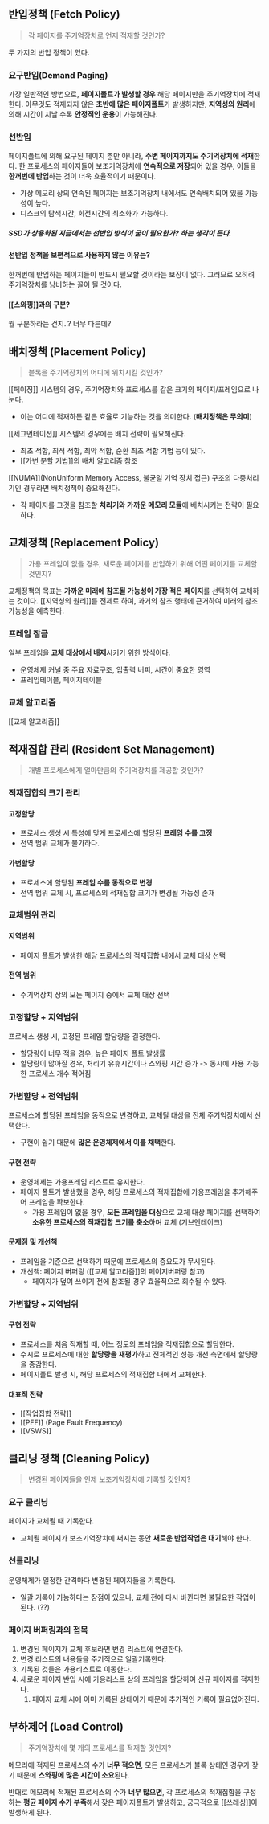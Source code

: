 ## 반입정책 (Fetch Policy)

> 각 페이지를 주기억장치로 언제 적재할 것인가?

두 가지의 반입 정책이 있다.

### 요구반입(Demand Paging)

가장 일반적인 방법으로, **페이지폴트가 발생할 경우** 해당 페이지만을 주기억장치에 적재한다.
아무것도 적재되지 않은 **초반에 많은 페이지폴트**가 발생하지만, **지역성의 원리**에 의해 시간이 지날 수록 **안정적인 운용**이 가능해진다.

### 선반입

페이지폴트에 의해 요구된 페이지 뿐만 아니라, **주변 페이지까지도 주기억장치에 적재**한다.
한 프로세스의 페이지들이 보조기억장치에 **연속적으로 저장**되어 있을 경우, 이들을 **한꺼번에 반입**하는 것이 더욱 효율적이기 때문이다.
- 가상 메모리 상의 연속된 페이지는 보조기억장치 내에서도 연속배치되어 있을 가능성이 높다.
- 디스크의 탐색시간, 회전시간의 최소화가 가능하다.
##### SSD가 상용화된 지금에서는 선반입 방식이 굳이 필요한가? 하는 생각이 든다.

#### 선반입 정책을 보편적으로 사용하지 않는 이유는?

한꺼번에 반입하는 페이지들이 반드시 필요할 것이라는 보장이 없다.
그러므로 오히려 주기억장치를 낭비하는 꼴이 될 것이다.

#### [[스와핑]]과의 구분?

뭘 구분하라는 건지..? 너무 다른데?


## 배치정책 (Placement Policy)

> 블록을 주기억장치의 어디에 위치시킬 것인가?

[[페이징]] 시스템의 경우, 주기억장치와 프로세스를 같은 크기의 페이지/프레임으로 나눈다.
- 이는 어디에 적재하든 같은 효율로 기능하는 것을 의미한다. (**배치정책은 무의미**)

[[세그먼테이션]] 시스템의 경우에는 배치 전략이 필요해진다.
- 최초 적합, 최적 적합, 최악 적합, 순환 최초 적합 기법 등이 있다.
- [[가변 분할 기법]]의 배치 알고리즘 참조

[[NUMA]](NonUniform Memory Access, 불균일 기억 장치 접근) 구조의 다중처리기인 경우라면 배치정책이 중요해진다.
- 각 페이지를 그것을 참조할 **처리기와 가까운 메모리 모듈**에 배치시키는 전략이 필요하다.


## 교체정책 (Replacement Policy)

> 가용 프레임이 없을 경우, 새로운 페이지를 반입하기 위해 어떤 페이지를 교체할 것인지?

교체정책의 목표는 **가까운 미래에 참조될 가능성이 가장 적은 페이지**를 선택하여 교체하는 것이다.
[[지역성의 원리]]를 전제로 하여, 과거의 참조 행태에 근거하여 미래의 참조 가능성을 예측한다.

### 프레임 잠금

일부 프레임을 **교체 대상에서 배제**시키기 위한 방식이다.
- 운영체제 커널 중 주요 자료구조, 입출력 버퍼, 시간이 중요한 영역
- 프레임테이블, 페이지테이블

### 교체 알고리즘

[[교체 알고리즘]]


## 적재집합 관리 (Resident Set Management)

> 개별 프로세스에게 얼마만큼의 주기억장치를 제공할 것인가?

### 적재집합의 크기 관리

#### 고정할당
- 프로세스 생성 시 특성에 맞게 프로세스에 할당된 **프레임 수를 고정**
- 전역 범위 교체가 불가하다.

#### 가변할당
- 프로세스에 할당된 **프레임 수를 동적으로 변경**
- 전역 범위 교체 시, 프로세스의 적재집합 크기가 변경될 가능성 존재

### 교체범위 관리

#### 지역범위
- 페이지 폴트가 발생한 해당 프로세스의 적재집합 내에서 교체 대상 선택

#### 전역 범위
- 주기억장치 상의 모든 페이지 중에서 교체 대상 선택

### 고정할당 + 지역범위

프로세스 생성 시, 고정된 프레임 할당량을 결정한다.
- 할당량이 너무 적을 경우, 높은 페이지 폴트 발생률
- 할당량이 많아질 경우, 처리기 유휴시간이나 스와핑 시간 증가 -> 동시에 사용 가능한 프로세스 개수 적어짐

### 가변할당 + 전역범위

프로세스에 할당된 프레임을 동적으로 변경하고, 교체될 대상을 전체 주기억장치에서 선택한다.
- 구현이 쉽기 때문에 **많은 운영체제에서 이를 채택**한다.

#### 구현 전략
- 운영체제는 가용프레임 리스트르 유지한다.
- 페이지 폴트가 발생했을 경우, 해당 프로세스의 적재집합에 가용프레임을 추가해주어 프레임을 확보한다.
	- 가용 프레임이 없을 경우, **모든 프레임을 대상**으로 교체 대상 페이지를 선택하여 **소유한 프로세스의 적재집합 크기를 축소**하며 교체 (기브앤테이크)

#### 문제점 및 개선책
- 프레임을 기준으로 선택하기 때문에 프로세스의 중요도가 무시된다.
- 개선책: 페이지 버퍼링 ([[교체 알고리즘]]의 페이지버퍼링 참고)
	- 페이지가 덮여 쓰이기 전에 참조될 경우 효율적으로 회수될 수 있다.

### 가변할당 + 지역범위

#### 구현 전략
- 프로세스를 처음 적재할 때, 어느 정도의 프레임을 적재집합으로 할당한다.
- 수시로 프로세스에 대한 **할당량을 재평가**하고 전체적인 성능 개선 측면에서 할당량을 증감한다.
- 페이지폴트 발생 시, 해당 프로세스의 적재집합 내에서 교체한다.

#### 대표적 전략
- [[작업집합 전략]]
- [[PFF]] (Page Fault Frequency)
- [[VSWS]]


## 클리닝 정책 (Cleaning Policy)

> 변경된 페이지들을 언제 보조기억장치에 기록할 것인지?

### 요구 클리닝

페이지가 교체될 때 기록한다.
- 교체될 페이지가 보조기억장치에 써지는 동안 **새로운 반입작업은 대기**해야 한다.

### 선클리닝

운영체제가 일정한 간격마다 변경된 페이지들을 기록한다.
- 일괄 기록이 가능하다는 장점이 있으나, 교체 전에 다시 바뀐다면 불필요한 작업이 된다. (??)

### 페이지 버퍼링과의 접목

1. 변경된 페이지가 교체 후보라면 변경 리스트에 연결한다.
2. 변경 리스트의 내용들을 주기적으로 일괄기록한다.
3. 기록된 것들은 가용리스트로 이동한다.
4. 새로운 페이지 반입 시에 가용리스트 상의 프레임을 할당하여 신규 페이지를 적재한다.
	1. 페이지 교체 시에 이미 기록된 상태이기 때문에 추가적인 기록이 필요없어진다.


## 부하제어 (Load Control)

> 주기억장치에 몇 개의 프로세스를 적재할 것인지?

메모리에 적재된 프로세스의 수가 **너무 적으면**, 모든 프로세스가 블록 상태인 경우가 잦기 때문에 **스와핑에 많은 시간이 소요**된다.

반대로 메모리에 적재된 프로세스의 수가 **너무 많으면**, 각 프로세스의 적재집합을 구성하는 **평균 페이지 수가 부족**해서 잦은 페이지폴트가 발생하고, 궁극적으로 [[쓰레싱]]이 발생하게 된다.